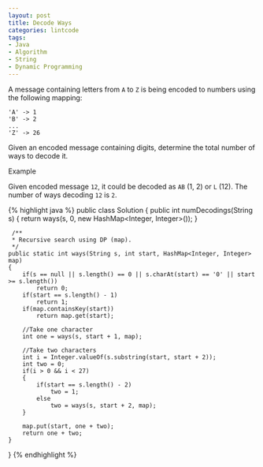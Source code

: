 ```yaml
---
layout: post
title: Decode Ways
categories: lintcode
tags:
- Java
- Algorithm
- String
- Dynamic Programming
---
```


A message containing letters from `A` to `Z` is being encoded to numbers using the following mapping:

```
'A' -> 1
'B' -> 2
...
'Z' -> 26
```

Given an encoded message containing digits, determine the total number of ways to decode it.

Example

Given encoded message `12`, it could be decoded as `AB` (1, 2) or `L` (12).
The number of ways decoding `12` is `2`.



{% highlight java %}
public class Solution {
    public int numDecodings(String s) {
        return ways(s, 0, new HashMap<Integer, Integer>());
    }
    
     /**
     * Recursive search using DP (map).
     */
    public static int ways(String s, int start, HashMap<Integer, Integer> map)
    {
        if(s == null || s.length() == 0 || s.charAt(start) == '0' || start >= s.length())
            return 0;
        if(start == s.length() - 1)
            return 1;
        if(map.containsKey(start))
            return map.get(start);
        
        //Take one character
        int one = ways(s, start + 1, map);
        
        //Take two characters
        int i = Integer.valueOf(s.substring(start, start + 2));
        int two = 0;
        if(i > 0 && i < 27)
        {
            if(start == s.length() - 2)
                two = 1;
            else
                two = ways(s, start + 2, map);
        }
        
        map.put(start, one + two);
        return one + two;
    }
}
{% endhighlight %}